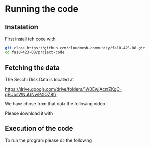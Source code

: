 # Running the code

## Instalation

First install teh code with

```bash
git clone https://github.com/cloudmesh-community/fa18-423-08.git
cd fa18-423-08/project-code
```

## Fetching the data

The Secchi Disk Data is located at 

https://drive.google.com/drive/folders/1W0EwjAcmZKgC-qEUosWNuUNwP4lOZ8fr

We have chose from that data the following video



Please download it with 


## Execution of the code


To run the program please do the following

